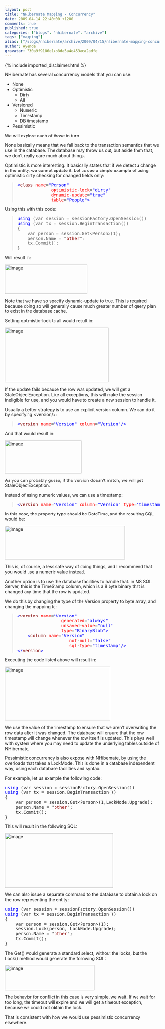 ```yaml
---
layout: post
title: "NHibernate Mapping - Concurrency"
date: 2009-04-14 22:40:00 +1200
comments: true
published: true
categories: ["blogs", "nhibernate", "archive"]
tags: ["mapping"]
alias: ["/blogs/nhibernate/archive/2009/04/15/nhibernate-mapping-concurrency.aspx"]
author: Ayende
gravatar: 730a9f9186e14b8da5a4e453aca2adfe
---
```

{% include imported_disclaimer.html %}
<p>NHibernate has several concurrency models that you can use:</p>  <ul>   <li>None </li>    <li>Optimistic      <ul>       <li>Dirty </li>        <li>All </li>     </ul>   </li>    <li>Versioned      <ul>       <li>Numeric </li>        <li>Timestamp </li>        <li>DB timestamp </li>     </ul>   </li>    <li>Pessimistic </li> </ul>  <p>We will explore each of those in turn.</p>  <p>None basically means that we fall back to the transaction semantics that we use in the database. The database may throw us out, but aside from that, we don’t really care much about things.</p>  <p>Optimistic is more interesting. It basically states that if we detect a change in the entity, we cannot update it. Let us see a simple example of using optimistic dirty checking for changed fields only:</p>  <blockquote>   <pre><span style="color: #0000ff">&lt;</span><span style="color: #800000">class</span> <span style="color: #ff0000">name</span>=<span style="color: #0000ff">&quot;Person&quot;</span>
			 <span style="color: #ff0000">optimistic</span>-<span style="color: #ff0000">lock</span>=<span style="color: #0000ff">&quot;dirty&quot;</span>
			 <span style="color: #ff0000">dynamic</span>-<span style="color: #ff0000">update</span>=<span style="color: #0000ff">&quot;true&quot;</span>
			 <span style="color: #ff0000">table</span>=<span style="color: #0000ff">&quot;People&quot;</span><span style="color: #0000ff">&gt;</span></pre>
</blockquote>

<p>Using this with this code:</p>

<blockquote>
  <pre><span style="color: #0000ff">using</span> (var session = sessionFactory.OpenSession())
<span style="color: #0000ff">using</span> (var tx = session.BeginTransaction())
{
	var person = session.Get&lt;Person&gt;(1);
	person.Name = &quot;<span style="color: #8b0000">other</span>&quot;;
	tx.Commit();
}</pre>
</blockquote>

<p>Will result in:</p>

<p><a href="http://nhforge.org/cfs-file.ashx/__key/CommunityServer.Blogs.Components.WeblogFiles/nhibernate/image_5F00_720B8098.png"><img title="image" style="border-top-width: 0px; display: inline; border-left-width: 0px; border-bottom-width: 0px; border-right-width: 0px" height="95" alt="image" src="http://nhforge.org/cfs-file.ashx/__key/CommunityServer.Blogs.Components.WeblogFiles/nhibernate/image_5F00_thumb_5F00_2C1F6EDA.png" width="268" border="0" /></a> </p>

<p>Note that we have so specify dynamic-update to true. This is required because doing so will generally cause much greater number of query plan to exist in the database cache.</p>

<p>Setting optimistic-lock to all would result in:</p>

<p><a href="http://nhforge.org/cfs-file.ashx/__key/CommunityServer.Blogs.Components.WeblogFiles/nhibernate/image_5F00_686D5526.png"><img title="image" style="border-top-width: 0px; display: inline; border-left-width: 0px; border-bottom-width: 0px; border-right-width: 0px" height="178" alt="image" src="http://nhforge.org/cfs-file.ashx/__key/CommunityServer.Blogs.Components.WeblogFiles/nhibernate/image_5F00_thumb_5F00_718192BA.png" width="336" border="0" /></a> </p>

<p>If the update fails because the row was updated, we will get a StaleObjectException. Like all exceptions, this will make the session ineligible for use, and you would have to create a new session to handle it.</p>

<p>Usually a better strategy is to use an explicit version column. We can do it by specifying &lt;version/&gt;:</p>

<blockquote>
  <pre><span style="color: #0000ff">&lt;</span><span style="color: #800000">version</span> <span style="color: #ff0000">name</span>=<span style="color: #0000ff">&quot;Version&quot;</span> <span style="color: #ff0000">column</span>=<span style="color: #0000ff">&quot;Version&quot;</span><span style="color: #0000ff">/&gt;</span></pre>
</blockquote>

<p>And that would result in:</p>

<p></p>

<p><a href="http://nhforge.org/cfs-file.ashx/__key/CommunityServer.Blogs.Components.WeblogFiles/nhibernate/image_5F00_2A56097F.png"><img title="image" style="border-top-width: 0px; display: inline; border-left-width: 0px; border-bottom-width: 0px; border-right-width: 0px" height="107" alt="image" src="http://nhforge.org/cfs-file.ashx/__key/CommunityServer.Blogs.Components.WeblogFiles/nhibernate/image_5F00_thumb_5F00_7570B654.png" width="248" border="0" /></a> </p>

<p>As you can probably guess, if the version doesn’t match, we will get StaleObjectException.</p>

<p>Instead of using numeric values, we can use a timestamp:</p>

<blockquote>
  <pre><span style="color: #0000ff">&lt;</span><span style="color: #800000">version</span> <span style="color: #ff0000">name</span>=<span style="color: #0000ff">&quot;Version&quot;</span> <span style="color: #ff0000">column</span>=<span style="color: #0000ff">&quot;Version&quot;</span> <span style="color: #ff0000">type</span>=<span style="color: #0000ff">&quot;timestamp&quot;</span><span style="color: #0000ff">/&gt;</span></pre>
</blockquote>

<p>In this case, the property type should be DateTime, and the resulting SQL would be:</p>

<p><a href="http://nhforge.org/cfs-file.ashx/__key/CommunityServer.Blogs.Components.WeblogFiles/nhibernate/image_5F00_2C08A45D.png"><img title="image" style="border-top-width: 0px; display: inline; border-left-width: 0px; border-bottom-width: 0px; border-right-width: 0px" height="109" alt="image" src="http://nhforge.org/cfs-file.ashx/__key/CommunityServer.Blogs.Components.WeblogFiles/nhibernate/image_5F00_thumb_5F00_1501D534.png" width="390" border="0" /></a> </p>

<p>This is, of course, a less safe way of doing things, and I recommend that you would use a numeric value instead.</p>

<p>Another option is to use the database facilities to handle that. in MS SQL Server, this is the TimeStamp column, which is a 8 byte binary that is changed any time that the row is updated.</p>

<p>We do this by changing the type of the Version property to byte array, and changing the mapping to:</p>

<blockquote>
  <pre><span style="color: #0000ff">&lt;</span><span style="color: #800000">version</span> <span style="color: #ff0000">name</span>=<span style="color: #0000ff">&quot;Version&quot;</span>
				 <span style="color: #ff0000">generated</span>=<span style="color: #0000ff">&quot;always&quot;</span>
				 <span style="color: #ff0000">unsaved</span>-<span style="color: #ff0000">value</span>=<span style="color: #0000ff">&quot;null&quot;</span>
				 <span style="color: #ff0000">type</span>=<span style="color: #0000ff">&quot;BinaryBlob&quot;</span><span style="color: #0000ff">&gt;</span>
	<span style="color: #0000ff">&lt;</span><span style="color: #800000">column</span> <span style="color: #ff0000">name</span>=<span style="color: #0000ff">&quot;Version&quot;</span>
					<span style="color: #ff0000">not</span>-<span style="color: #ff0000">null</span>=<span style="color: #0000ff">&quot;false&quot;</span>
					<span style="color: #ff0000">sql</span>-<span style="color: #ff0000">type</span>=<span style="color: #0000ff">&quot;timestamp&quot;</span><span style="color: #0000ff">/&gt;</span>
<span style="color: #0000ff">&lt;/</span><span style="color: #800000">version</span><span style="color: #0000ff">&gt;</span></pre>
</blockquote>

<p>Executing the code listed above will result in:</p>

<p><a href="http://nhforge.org/cfs-file.ashx/__key/CommunityServer.Blogs.Components.WeblogFiles/nhibernate/image_5F00_6DEEC804.png"><img title="image" style="border-top-width: 0px; display: inline; border-left-width: 0px; border-bottom-width: 0px; border-right-width: 0px" height="175" alt="image" src="http://nhforge.org/cfs-file.ashx/__key/CommunityServer.Blogs.Components.WeblogFiles/nhibernate/image_5F00_thumb_5F00_037128C2.png" width="342" border="0" /></a> </p>

<p>We use the value of the timestamp to ensure that we aren’t overwriting the row data after it was changed. The database will ensure that the row timestamp will change whenever the row itself is updated. This plays well with system where you may need to update the underlying tables outside of NHibernate.</p>

<p>Pessimistic concurrency is also expose with NHibernate, by using the overloads that takes a LockMode. This is done in a database independent way, using each database facilities and syntax.</p>

<p>For example, let us example the following code:</p>

<pre><span style="color: #0000ff">using</span> (var session = sessionFactory.OpenSession())
<span style="color: #0000ff">using</span> (var tx = session.BeginTransaction())
{
	var person = session.Get&lt;Person&gt;(1,LockMode.Upgrade);
	person.Name = &quot;<span style="color: #8b0000">other</span>&quot;;
	tx.Commit();
}</pre>

<p>This will result in the following SQL:</p>

<p><a href="http://nhforge.org/cfs-file.ashx/__key/CommunityServer.Blogs.Components.WeblogFiles/nhibernate/image_5F00_1B2D818A.png"><img title="image" style="border-top-width: 0px; display: inline; border-left-width: 0px; border-bottom-width: 0px; border-right-width: 0px" height="176" alt="image" src="http://nhforge.org/cfs-file.ashx/__key/CommunityServer.Blogs.Components.WeblogFiles/nhibernate/image_5F00_thumb_5F00_772A419E.png" width="352" border="0" /></a> </p>

<p>We can also issue a separate command to the database to obtain a lock on the row representing the entity:</p>

<pre><span style="color: #0000ff">using</span> (var session = sessionFactory.OpenSession())
<span style="color: #0000ff">using</span> (var tx = session.BeginTransaction())
{
	var person = session.Get&lt;Person&gt;(1);
	session.Lock(person, LockMode.Upgrade);
	person.Name = &quot;<span style="color: #8b0000">other</span>&quot;;
	tx.Commit();
}</pre>

<p>The Get() would generate a standard select, without the locks, but the Lock() method would generate the following SQL:</p>

<p><a href="http://nhforge.org/cfs-file.ashx/__key/CommunityServer.Blogs.Components.WeblogFiles/nhibernate/image_5F00_330E85A7.png"><img title="image" style="border-top-width: 0px; display: inline; border-left-width: 0px; border-bottom-width: 0px; border-right-width: 0px" height="81" alt="image" src="http://nhforge.org/cfs-file.ashx/__key/CommunityServer.Blogs.Components.WeblogFiles/nhibernate/image_5F00_thumb_5F00_061E442E.png" width="291" border="0" /></a> </p>

<p>The behavior for conflict in this case is very simple, we wait. If we wait for too long, the timeout will expire and we will get a timeout exception, because we could not obtain the lock.</p>

<p>That is consistent with how we would use pessimistic concurrency elsewhere.</p>
